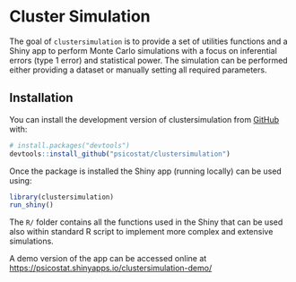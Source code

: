 
<!-- README.md is generated from README.Rmd. Please edit that file -->

# Cluster Simulation

<!-- badges: start -->
<!-- badges: end -->

The goal of `clustersimulation` is to provide a set of utilities
functions and a Shiny app to perform Monte Carlo simulations with a
focus on inferential errors (type 1 error) and statistical power. The
simulation can be performed either providing a dataset or manually
setting all required parameters.

## Installation

You can install the development version of clustersimulation from
[GitHub](https://github.com/psicostat/clustersimulation) with:

``` r
# install.packages("devtools")
devtools::install_github("psicostat/clustersimulation")
```

Once the package is installed the Shiny app (running locally) can be
used using:

``` r
library(clustersimulation)
run_shiny()
```

The `R/` folder contains all the functions used in the Shiny that can be
used also within standard R script to implement more complex and
extensive simulations.

A demo version of the app can be accessed online at
<https://psicostat.shinyapps.io/clustersimulation-demo/>
